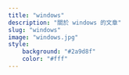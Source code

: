 ```yaml
---
title: "windows"
description: "關於 windows 的文章"
slug: "windows"
image: "windows.jpg"
style:
    background: "#2a9d8f"
    color: "#fff"
---
```

